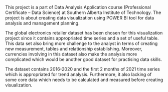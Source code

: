This project is a part of Data Analysis Application course (Professional Certificate – Data Science) at Southern Alberta Institute of Technology. The project is about creating data visualization using POWER BI tool for data analysis and management planning.

The global electronics retailer dataset has been chosen for this visualization project since it contains appropriated time series and a set of useful table. This data set also bring more challenge to the analyst in terms of creating new measurement, tables and relationship establishing. Moreover, currencies involving in this dataset also make the analysis more complicated which would be another good dataset for practising data skills.

The dataset contains 2016-2020 and the first 2 months of 2021 time series which is appropriated for trend analysis. Furthermore, it also lacking of some core data which needs to be calculated and measured before creating visualization.
